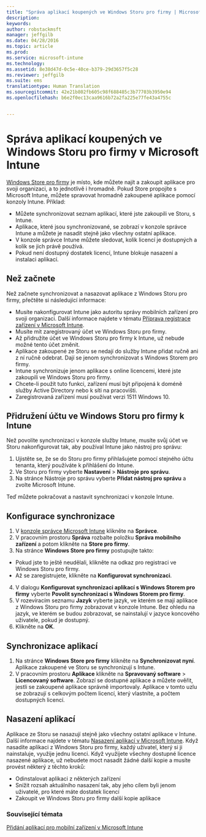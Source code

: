 ```yaml
---
title: "Správa aplikací koupených ve Windows Storu pro firmy | Microsoft Intune"
description: 
keywords: 
author: robstackmsft
manager: jeffgilb
ms.date: 04/28/2016
ms.topic: article
ms.prod: 
ms.service: microsoft-intune
ms.technology: 
ms.assetid: 8e38d47d-0c5e-40ce-b379-29d3657f5c28
ms.reviewer: jeffgilb
ms.suite: ems
translationtype: Human Translation
ms.sourcegitcommit: 42e21b802fb605c98f688485c3b77703b3950e94
ms.openlocfilehash: b6e2f0ec13caa9616b72a2fa225e77fe43a4755c


---
```


# Správa aplikací koupených ve Windows Storu pro firmy v Microsoft Intune
[Windows Store pro firmy](https://www.microsoft.com/business-store) je místo, kde můžete najít a zakoupit aplikace pro svoji organizaci, a to jednotlivě i hromadně. Pokud Store propojíte s Microsoft Intune, můžete spravovat hromadně zakoupené aplikace pomocí konzoly Intune. Příklad:
* Můžete synchronizovat seznam aplikací, které jste zakoupili ve Storu, s Intune.
* Aplikace, které jsou synchronizované, se zobrazí v konzole správce Intune a můžete je nasadit stejně jako všechny ostatní aplikace.
* V konzole správce Intune můžete sledovat, kolik licencí je dostupných a kolik se jich právě používá.
* Pokud není dostupný dostatek licencí, Intune blokuje nasazení a instalaci aplikací.

## Než začnete
Než začnete synchronizovat a nasazovat aplikace z Windows Storu pro firmy, přečtěte si následující informace:
* Musíte nakonfigurovat Intune jako autoritu správy mobilních zařízení pro svoji organizaci. Další informace najdete v tématu [Příprava registrace zařízení v Microsoft Intune](get-ready-to-enroll-devices-in-microsoft-intune.md).
* Musíte mít zaregistrovaný účet ve Windows Storu pro firmy.
* Až přidružíte účet ve Windows Storu pro firmy k Intune, už nebude možné tento účet změnit.
* Aplikace zakoupené ze Storu se nedají do služby Intune přidat ručně ani z ní ručně odebrat. Dají se jenom synchronizovat s Windows Storem pro firmy.
* Intune synchronizuje jenom aplikace s online licencemi, které jste zakoupili ve Windows Storu pro firmy.
* Chcete-li použít tuto funkci, zařízení musí být připojená k doméně služby Active Directory nebo k síti na pracovišti.
* Zaregistrovaná zařízení musí používat verzi 1511 Windows 10.

## Přidružení účtu ve Windows Storu pro firmy k Intune
Než povolíte synchronizaci v konzole služby Intune, musíte svůj účet ve Storu nakonfigurovat tak, aby používal Intune jako nástroj pro správu:
1. Ujistěte se, že se do Storu pro firmy přihlašujete pomocí stejného účtu tenanta, který používáte k přihlášení do Intune.
2. Ve Storu pro firmy vyberte **Nastavení** > **Nástroje pro správu**.
3. Na stránce Nástroje pro správu vyberte **Přidat nástroj pro správu** a zvolte Microsoft Intune.

Teď můžete pokračovat a nastavit synchronizaci v konzole Intune.

## Konfigurace synchronizace

1. V [konzole správce Microsoft Intune](https://manage.microsoft.com) klikněte na **Správce**.
2. V pracovním prostoru **Správa** rozbalte položku **Správa mobilního zařízení** a potom klikněte na **Store pro firmy**.
3. Na stránce **Windows Store pro firmy** postupujte takto:
* Pokud jste to ještě neudělali, klikněte na odkaz pro registraci ve Windows Storu pro firmy.
* Až se zaregistrujete, klikněte na **Konfigurovat synchronizaci**.
4. V dialogu **Konfigurovat synchronizaci aplikací s Windows Storem pro firmy** vyberte **Povolit synchronizaci s Windows Storem pro firmy**.
5. V rozevíracím seznamu **Jazyk** vyberte jazyk, ve kterém se mají aplikace z Windows Storu pro firmy zobrazovat v konzole Intune. Bez ohledu na jazyk, ve kterém se budou zobrazovat, se nainstalují v jazyce koncového uživatele, pokud je dostupný.
6. Klikněte na **OK**.

## Synchronizace aplikací

1. Na stránce **Windows Store pro firmy** klikněte na **Synchronizovat nyní**. Aplikace zakoupené ve Storu se synchronizují s Intune.
2. V pracovním prostoru **Aplikace** klikněte na **Spravovaný software** > **Licencovaný software**. Zobrazí se dostupné aplikace a můžete ověřit, jestli se zakoupené aplikace správně importovaly.
Aplikace v tomto uzlu se zobrazují s celkovým počtem licencí, který vlastníte, a počtem dostupných licencí.

## Nasazení aplikací

Aplikace ze Storu se nasazují stejně jako všechny ostatní aplikace v Intune. Další informace najdete v tématu [Nasazení aplikací v Microsoft Intune](deploy-apps-in-microsoft-intune.md).
Když nasadíte aplikaci z Windows Storu pro firmy, každý uživatel, který si ji nainstaluje, využije jednu licenci. Když využijete všechny dostupné licence nasazené aplikace, už nebudete moct nasadit žádné další kopie a musíte provést některý z těchto kroků:
* Odinstalovat aplikaci z některých zařízení
* Snížit rozsah aktuálního nasazení tak, aby jeho cílem byli jenom uživatelé, pro které máte dostatek licencí
* Zakoupit ve Windows Storu pro firmy další kopie aplikace


### Související témata
[Přidání aplikací pro mobilní zařízení v Microsoft Intune](add-apps-for-mobile-devices-in-microsoft-intune.md)





<!--HONumber=Jun16_HO4-->


